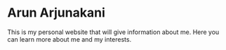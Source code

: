 # Arun Arjunakani
This is my personal website that will give information about me. Here you can learn more about me and my interests.
